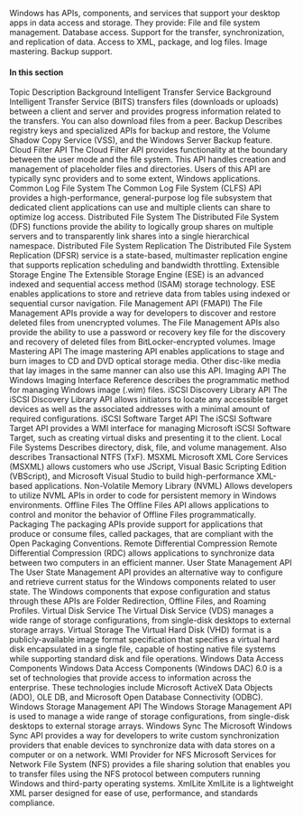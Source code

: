 Windows has APIs, components, and services that support your desktop apps in data access and storage. They provide:
File and file system management.
Database access.
Support for the transfer, synchronization, and replication of data.
Access to XML, package, and log files.
Image mastering.
Backup support.
#### In this section

Topic	Description
Background Intelligent Transfer Service
Background Intelligent Transfer Service (BITS) transfers files (downloads or uploads) between a client and server and provides progress information related to the transfers. You can also download files from a peer.
Backup
Describes registry keys and specialized APIs for backup and restore, the Volume Shadow Copy Service (VSS), and the Windows Server Backup feature.
Cloud Filter API
The Cloud Filter API provides functionality at the boundary between the user mode and the file system. This API handles creation and management of placeholder files and directories. Users of this API are typically sync providers and to some extent, Windows applications.
Common Log File System
The Common Log File System (CLFS) API provides a high-performance, general-purpose log file subsystem that dedicated client applications can use and multiple clients can share to optimize log access.
Distributed File System
The Distributed File System (DFS) functions provide the ability to logically group shares on multiple servers and to transparently link shares into a single hierarchical namespace.
Distributed File System Replication
The Distributed File System Replication (DFSR) service is a state-based, multimaster replication engine that supports replication scheduling and bandwidth throttling.
Extensible Storage Engine
The Extensible Storage Engine (ESE) is an advanced indexed and sequential access method (ISAM) storage technology. ESE enables applications to store and retrieve data from tables using indexed or sequential cursor navigation.
File Management API (FMAPI)
The File Management APIs provide a way for developers to discover and restore deleted files from unencrypted volumes. The File Management APIs also provide the ability to use a password or recovery key file for the discovery and recovery of deleted files from BitLocker-encrypted volumes.
Image Mastering API
The image mastering API enables applications to stage and burn images to CD and DVD optical storage media. Other disc-like media that lay images in the same manner can also use this API.
Imaging API
The Windows Imaging Interface Reference describes the programmatic method for managing Windows image (.wim) files.
iSCSI Discovery Library API
The iSCSI Discovery Library API allows initiators to locate any accessible target devices as well as the associated addresses with a minimal amount of required configurations.
iSCSI Software Target API
The iSCSI Software Target API provides a WMI interface for managing Microsoft iSCSI Software Target, such as creating virtual disks and presenting it to the client.
Local File Systems
Describes directory, disk, file, and volume management. Also describes Transactional NTFS (TxF).
MSXML
Microsoft XML Core Services (MSXML) allows customers who use JScript, Visual Basic Scripting Edition (VBScript), and Microsoft Visual Studio to build high-performance XML-based applications.
Non-Volatile Memory Library (NVML)
Allows developers to utilize NVML APIs in order to code for persistent memory in Windows environments.
Offline Files
The Offline Files API allows applications to control and monitor the behavior of Offline Files programmatically.
Packaging
The packaging APIs provide support for applications that produce or consume files, called packages, that are compliant with the Open Packaging Conventions.
Remote Differential Compression
Remote Differential Compression (RDC) allows applications to synchronize data between two computers in an efficient manner.
User State Management API
The User State Management API provides an alternative way to configure and retrieve current status for the Windows components related to user state. The Windows components that expose configuration and status through these APIs are Folder Redirection, Offline Files, and Roaming Profiles.
Virtual Disk Service
The Virtual Disk Service (VDS) manages a wide range of storage configurations, from single-disk desktops to external storage arrays.
Virtual Storage
The Virtual Hard Disk (VHD) format is a publicly-available image format specification that specifies a virtual hard disk encapsulated in a single file, capable of hosting native file systems while supporting standard disk and file operations.
Windows Data Access Components
Windows Data Access Components (Windows DAC) 6.0 is a set of technologies that provide access to information across the enterprise. These technologies include Microsoft ActiveX Data Objects (ADO), OLE DB, and Microsoft Open Database Connectivity (ODBC).
Windows Storage Management API
The Windows Storage Management API is used to manage a wide range of storage configurations, from single-disk desktops to external storage arrays.
Windows Sync
The Microsoft Windows Sync API provides a way for developers to write custom synchronization providers that enable devices to synchronize data with data stores on a computer or on a network.
WMI Provider for NFS
Microsoft Services for Network File System (NFS) provides a file sharing solution that enables you to transfer files using the NFS protocol between computers running Windows and third-party operating systems.
XmlLite
XmlLite is a lightweight XML parser designed for ease of use, performance, and standards compliance.
